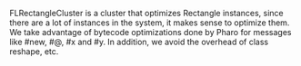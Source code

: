 FLRectangleCluster is a cluster that optimizes Rectangle instances, since there are a lot of instances in the system, it makes sense to optimize them. We take advantage of bytecode optimizations done by Pharo for messages like #new, #@, #x and #y. In addition, we avoid the overhead of class reshape, etc. 